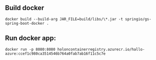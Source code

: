 ## Build docker
`docker build --build-arg JAR_FILE=build/libs/\*.jar -t springio/gs-spring-boot-docker .`


## Run docker app: 

`docker run -p 8080:8080 holoncontainerregistry.azurecr.io/hallo-azure:ccef1c980ca3514546b764a0fab7ab16f11c5c7e`

